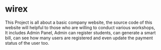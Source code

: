 # wirex
This Project is all about a basic company website, the source code of this website will helpful to those  who are willing to conduct various workshops, It includes Admin Panel, Admin can register students, can generate a smart bill, can see how many users are registered and even update the payment status of the user too.
